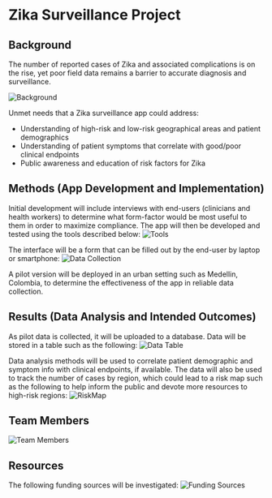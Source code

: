 # Zika Surveillance Project

## Background

The number of reported cases of Zika and associated complications is on the rise, yet poor field data remains a barrier to accurate diagnosis and surveillance.

![Background](https://github.com/bmonian/2016/blob/master/Zika/images/Background.JPG)

Unmet needs that a Zika surveillance app could address:
* Understanding of high-risk and low-risk geographical areas and patient demographics
* Understanding of patient symptoms that correlate with good/poor clinical endpoints
* Public awareness and education of risk factors for Zika

## Methods (App Development and Implementation)

Initial development will include interviews with end-users (clinicians and health workers) to determine what form-factor would be most useful to them in order to maximize compliance. The app will then be developed and tested using the tools described below:
![Tools](https://github.com/bmonian/2016/blob/master/Zika/images/Tools.JPG)

The interface will be a form that can be filled out by the end-user by laptop or smartphone:
![Data Collection](https://github.com/bmonian/2016/blob/master/Zika/images/DataCollection.JPG)

A pilot version will be deployed in an urban setting such as Medellin, Colombia, to determine the effectiveness of the app in reliable data collection.

## Results (Data Analysis and Intended Outcomes)
As pilot data is collected, it will be uploaded to a database. Data will be stored in a table such as the following:
![Data Table](https://github.com/bmonian/2016/blob/master/Zika/images/DataAnalysis.JPG)

Data analysis methods will be used to correlate patient demographic and symptom info with clinical endpoints, if available. The data will also be used to track the number of cases by region, which could lead to a risk map such as the following to help inform the public and devote more resources to high-risk regions:
![RiskMap](https://github.com/bmonian/2016/blob/master/Zika/images/RiskMap.JPG)


## Team Members
![Team Members](https://github.com/bmonian/2016/blob/master/Zika/images/Team.jpg)

## Resources
The following funding sources will be investigated:
![Funding Sources](https://github.com/bmonian/2016/blob/master/Zika/images/Funding.JPG)
